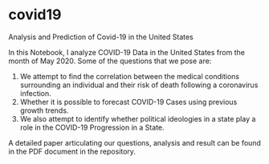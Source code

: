 # covid19
Analysis and Prediction of Covid-19 in the United States

In this Notebook, I analyze COVID-19 Data in the United States from the month of May 2020.
Some of the questions that we pose are:
  1. We attempt to find the correlation between the medical conditions surrounding an individual and their risk of death following a coronavirus infection. 
  2. Whether it is possible to forecast COVID-19 Cases using previous growth trends. 
  3. We also attempt to identify whether political ideologies in a state play a role in the COVID-19 Progression in a State.
  
A detailed paper articulating our questions, analysis and result can be found in the PDF document in the repository. 
